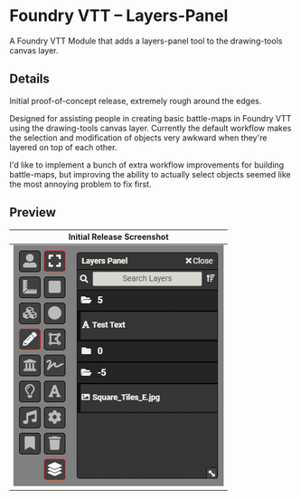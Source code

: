 # Foundry VTT – Layers-Panel
A Foundry VTT Module that adds a layers-panel tool to the drawing-tools canvas layer.

## Details
Initial proof-of-concept release, extremely rough around the edges.

Designed for assisting people in creating basic battle-maps in Foundry VTT using the drawing-tools canvas layer. Currently the default workflow makes the selection and modification of objects very awkward when they're layered on top of each other.

I'd like to implement a bunch of extra workflow improvements for building battle-maps, but improving the ability to actually select objects seemed like the most annoying problem to fix first.

## Preview
| Initial Release Screenshot |
|----|
| ![Preview Screenshot](./documentation/preview-0_1.png) |
